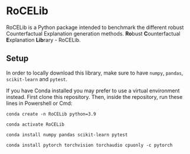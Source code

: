 # RoCELib

RoCELib is a Python package intended to benchmark the different robust Counterfactual Explanation generation methods.
**Ro**bust **C**ounterfactual **E**xplanation **Lib**rary - RoCELib.

## Setup

In order to locally download this library, make sure to have `numpy`, `pandas`, `scikit-learn` and `pytest`.

If you have Conda installed you may prefer to use a virtual environment instead. First clone this repository. Then, inside
the repository, run these lines in Powershell or Cmd:

`conda create -n RoCELib python=3.9`

`conda activate RoCELib`

`conda install numpy pandas scikit-learn pytest`

`conda install pytorch torchvision torchaudio cpuonly -c pytorch`
